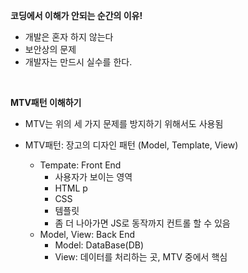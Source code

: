 **코딩에서 이해가 안되는 순간의 이유!**

* 개발은 혼자 하지 않는다
* 보안상의 문제
* 개발자는 만드시 실수를 한다.

<br>

**MTV패턴 이해하기**

* MTV는 위의 세 가지 문제를 방지하기 위해서도 사용됨

* MTV패턴: 장고의 디자인 패턴 (Model, Template, View)

  * Tempate: Front End
    * 사용자가 보이는 영역
    * HTML p
    * CSS
    * 템플릿
    * 좀 더 나아가면 JS로 동작까지 컨트롤 할 수 있음
  * Model, View: Back End
    * Model: DataBase(DB)
    * View: 데이터를 처리하는 곳, MTV 중에서 핵심

  